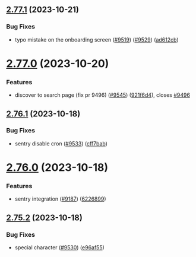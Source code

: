 ## [2.77.1](https://github.com/EddieHubCommunity/BioDrop/compare/v2.77.0...v2.77.1) (2023-10-21)


### Bug Fixes

* typo mistake on the onboarding screen ([#9519](https://github.com/EddieHubCommunity/BioDrop/issues/9519)) ([#9529](https://github.com/EddieHubCommunity/BioDrop/issues/9529)) ([ad612cb](https://github.com/EddieHubCommunity/BioDrop/commit/ad612cb6f5e96a2ecb448f0871680648a3c12daf))



# [2.77.0](https://github.com/EddieHubCommunity/BioDrop/compare/v2.76.1...v2.77.0) (2023-10-20)


### Features

* discover to search page (fix pr 9496) ([#9545](https://github.com/EddieHubCommunity/BioDrop/issues/9545)) ([921f6d4](https://github.com/EddieHubCommunity/BioDrop/commit/921f6d46c2c636de42bd855cc4202523233c3c4e)), closes [#9496](https://github.com/EddieHubCommunity/BioDrop/issues/9496)



## [2.76.1](https://github.com/EddieHubCommunity/BioDrop/compare/v2.76.0...v2.76.1) (2023-10-18)


### Bug Fixes

* sentry disable cron ([#9533](https://github.com/EddieHubCommunity/BioDrop/issues/9533)) ([cff7bab](https://github.com/EddieHubCommunity/BioDrop/commit/cff7babb05b42da9350c9c40767a64110dec3b6b))



# [2.76.0](https://github.com/EddieHubCommunity/BioDrop/compare/v2.75.2...v2.76.0) (2023-10-18)


### Features

* sentry integration ([#9187](https://github.com/EddieHubCommunity/BioDrop/issues/9187)) ([6226899](https://github.com/EddieHubCommunity/BioDrop/commit/6226899c2d1384666978b77908f7aa1c27892bdb))



## [2.75.2](https://github.com/EddieHubCommunity/BioDrop/compare/v2.75.1...v2.75.2) (2023-10-18)


### Bug Fixes

* special character ([#9530](https://github.com/EddieHubCommunity/BioDrop/issues/9530)) ([e96af55](https://github.com/EddieHubCommunity/BioDrop/commit/e96af5581929d10fd00cb5c834be0547966c66c8))



